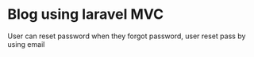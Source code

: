 <h1>Blog using laravel MVC</h1>
<p>User can reset password when they forgot password, user reset pass by using email</p>
